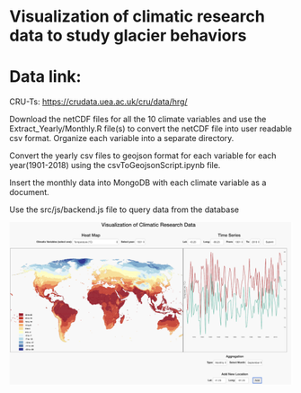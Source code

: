 # Visualization of climatic research data to study glacier behaviors

# Data link: 
CRU-Ts: https://crudata.uea.ac.uk/cru/data/hrg/

Download the netCDF files for all the 10 climate variables and use the Extract_Yearly/Monthly.R file(s) to convert the netCDF file into user readable csv format. Organize each variable into a separate directory.

Convert the yearly csv files to geojson format for each variable for each year(1901-2018) using the csvToGeojsonScript.ipynb file.

Insert the monthly data into MongoDB with each climate variable as a document.

Use the src/js/backend.js file to query data from the database  

![alt test](src/images/project_image.png)

